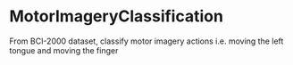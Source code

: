 # MotorImageryClassification
From BCI-2000 dataset, classify motor imagery actions i.e. moving the left tongue and moving the finger
